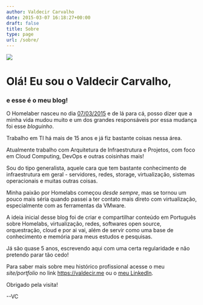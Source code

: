 ```yaml
---
author: Valdecir Carvalho
date: 2015-03-07 16:18:27+00:00
draft: false
title: Sobre
type: page
url: /sobre/
---
```


![](/imagens/2015/03/vc8bit-avatar.png)



# Olá! Eu sou o Valdecir Carvalho,
### e esse é o meu blog!

O Homelaber nasceu no dia [07/03/2015](/homelaber-brasil) e de lá para cá, posso dizer que a minha vida mudou muito e um dos grandes responsáveis por essa mudança foi esse _bloguinho_.

Trabalho em TI há mais de 15 anos e já fiz bastante coisas nessa área. 

Atualmente trabalho com Arquitetura de Infraestrutura e Projetos, com foco em Cloud Computing, DevOps e outras coisinhas mais!

Sou do tipo generalista, aquele cara que tem bastante conhecimento de infraestrutura em geral - servidores, redes, storage, virtualização, sistemas operacionais e muitas outras coisas. 

Minha paixão por Homelabs começou *desde sempre*, mas se tornou um pouco mais séria quando passei a ter contato mais direto com virtualização, especialmente com as ferramentas da VMware.

A ideia inicial desse blog foi de criar e compartilhar conteúdo em Português sobre Homelabs, virtualização, redes, softwares open source, orquestração, cloud e por ai vai, além de servir como uma base de conhecimento e memória para meus estudos e pesquisas.

Já são quase 5 anos, escrevendo aqui com uma certa regularidade e não pretendo parar tão cedo!

Para saber mais sobre meu histórico profissional acesse o meu *site/portfolio* no link https://valdecir.me ou o [meu LinkedIn](https://www.linkedin.com/in/valdecircarvalho/).

Obrigado pela visita!

--VC